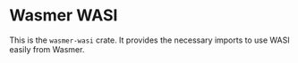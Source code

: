 # Wasmer WASI

This is the `wasmer-wasi` crate. It provides the necessary
imports to use WASI easily from Wasmer.

